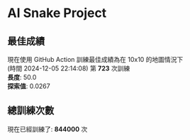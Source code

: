 
# AI Snake Project

## **最佳成績**



































































































































































現在使用 GitHub Action 訓練最佳成績為在 10x10 的地圖情況下  
(時間 2024-12-05 22:14:08) 第 **723** 次訓練  
**長度**: 50.0  
**探索值**: 0.0267







































































































































































































































































































































## 總訓練次數
現在已經訓練了: **844000** 次
